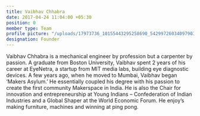```yaml
---
title: Vaibhav Chhabra
date: 2017-04-24 11:04:00 +05:30
position: 0
member type: Team
profile picture: "/uploads/17973736_10155443295258690_5429972603409790332_o.jpg"
designation: Founder
---
```


Vaibhav Chhabra is a mechanical engineer by profession but a carpenter by passion. A graduate from Boston University, Vaibhav spent 2 years of his career at EyeNetra, a startup from MIT media labs, building eye diagnostic devices. A few years ago, when he moved to Mumbai, Vaibhav began ‘Makers Asylum.’ He essentially coupled his degree with his passion to create the first community Makerspace in India. He is also the Chair for innovation and entrepreneurship at Young Indians – Confederation of Indian Industries and a Global Shaper at the World Economic Forum. He enjoy’s making furniture, machines and winning at ping pong.